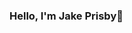 ### Hello, I'm Jake Prisby👋

<!--
**jmprisby20/jmprisby20** is a ✨ _special_ ✨ repository because its `README.md` (this file) appears on your GitHub profile.

- I am currently attending Kettering University
- Studying Computer Science
- Reach me at: 
 ### - <a href = "jmprisby33@gmail.com"> jmprisby33@gmail.com</a>


- 🔭 I’m currently working on ...
- 🌱 I’m currently learning ...
- 👯 I’m looking to collaborate on ...
- 🤔 I’m looking for help with ...
- 💬 Ask me about ...
- 📫 How to reach me: ...
- 😄 Pronouns: ...
- ⚡ Fun fact: ...
-->

